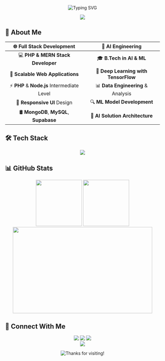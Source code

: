 <div align="center">
  <img src="https://readme-typing-svg.herokuapp.com?font=Montserrat&weight=600&size=35&pause=1000&color=36BCF7FF&center=true&vCenter=true&random=false&width=500&height=70&lines=Hey+There!+%F0%9F%91%8B;I'm+Jayanthan+Senthilkumar;Fullstack+Developer;AI+%26+ML+Engineer" alt="Typing SVG" />
  
  [![](https://komarev.com/ghpvc/?username=jayanthansenthilkumar&color=36BCF7&style=for-the-badge&label=Profile+Views)](https://github.com/jayanthansenthilkumar)
</div>

## 💫 About Me

<div align="center">

| 🌐 Full Stack Development | 🤖 AI Engineering |
|:------------------------:|:-----------------:|
| 💻 **PHP & MERN Stack Developer** | 🎓 **B.Tech in AI & ML** |
| 🔧 **Scalable Web Applications** | 🧠 **Deep Learning with TensorFlow** |
| ⚡ **PHP** & **Node.js** Intermediate Level | 📊 **Data Engineering** & Analysis |
| 📱 **Responsive UI** Design | 🔍 **ML Model Development** |
| 🛢️ **MongoDB**, **MySQL**, **Supabase** | 🚀 **AI Solution Architecture** |

</div>

## 🛠️ Tech Stack

<div align="center">
  <img src="https://skillicons.dev/icons?i=python,tensorflow,pytorch,django,flask,react,mongodb,mysql,aws,docker&theme=light" />
</div>

## 📊 GitHub Stats

<div align="center">
  <img height="150" src="https://github-readme-stats.vercel.app/api?username=jayanthansenthilkumar&show_icons=true&bg_color=ffffff&title_color=006AFF&text_color=000000&icon_color=36BCF7&border_color=36BCF7&ring_color=36BCF7&include_all_commits=true&count_private=true" />
  <img height="150" src="https://github-readme-streak-stats.herokuapp.com?user=jayanthansenthilkumar&background=ffffff&border=36BCF7&stroke=36BCF7&ring=36BCF7&fire=FF6B00&currStreakNum=000000&currStreakLabel=006AFF&dates=666666" />
</div>

<div align="center">
  <img height="280" width="95%" src="https://github-readme-activity-graph.vercel.app/graph?username=jayanthansenthilkumar&custom_title=Contribution%20Graph&bg_color=ffffff&color=000000&line=36BCF7&point=006AFF&area=true&area_color=36BCF7&hide_border=false&border_color=36BCF7" />
</div>

## 🤝 Connect With Me

<div align="center">
  <a href="https://www.linkedin.com/in/jayanthan18" target="_blank"><img src="https://img.shields.io/badge/LinkedIn-0077B5?style=for-the-badge&logo=linkedin&logoColor=white" /></a>
  <a href="mailto:jayanthansenthilkumar18@gmail.com"><img src="https://img.shields.io/badge/Gmail-D14836?style=for-the-badge&logo=gmail&logoColor=white" /></a>
  <a href="https://ceo.prisoltech.com" target="_blank"><img src="https://img.shields.io/badge/Portfolio-00A0DC?style=for-the-badge&logo=safari&logoColor=white" /></a>
</div>

<div align="center">
  <img src="https://capsule-render.vercel.app/api?type=waving&color=gradient&height=100&section=footer"/>
</div>

<p align="center">
  <img src="https://img.shields.io/badge/Thanks%20for%20visiting-Star%20if%20useful-brightgreen.svg" alt="Thanks for visiting!" />
</p>


